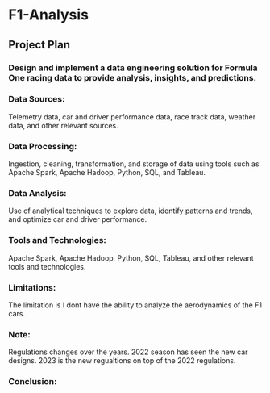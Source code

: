 # F1-Analysis
## Project Plan
### Design and implement a data engineering solution for Formula One racing data to provide analysis, insights, and predictions.

### Data Sources: 
Telemetry data, car and driver performance data, race track data, weather data, and other relevant sources.

### Data Processing: 
Ingestion, cleaning, transformation, and storage of data using tools such as Apache Spark, Apache Hadoop, Python, SQL, and Tableau.

### Data Analysis: 
Use of analytical techniques to explore data, identify patterns and trends, and optimize car and driver performance.

### Tools and Technologies: 
Apache Spark, Apache Hadoop, Python, SQL, Tableau, and other relevant tools and technologies.

### Limitations:
The limitation is I dont have the ability to analyze the aerodynamics of the F1 cars. 

### Note:
Regulations changes over the years. 2022 season has seen the new car designs. 2023 is the new regualtions on top of the 2022 regulations.

### Conclusion: 
